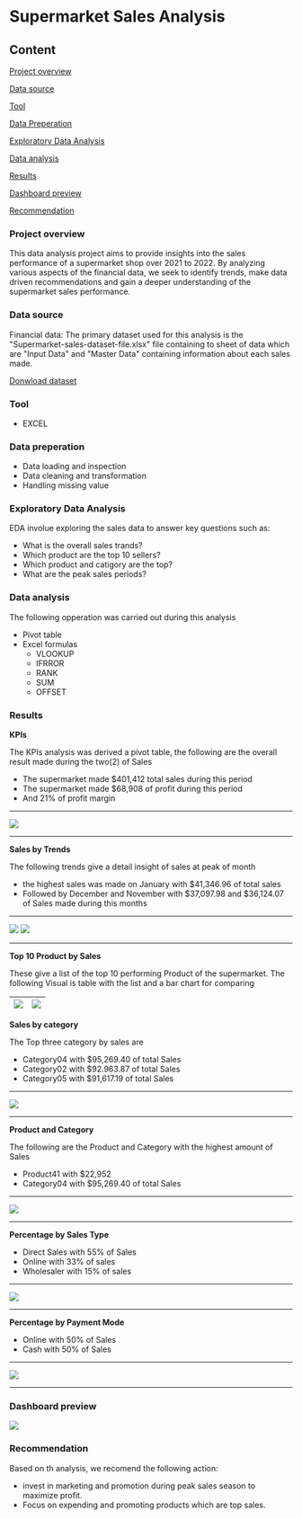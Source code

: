 # Supermarket Sales Analysis

## Content
[Project overview](#project-overview)

[Data source](#data-source)

[Tool](#tool)

[Data Preperation](#data-preperation)

[Exploratory Data Analysis](#exploratory-data-analysis)

[Data analysis](#data-analysis)

[Results](#results)

[Dashboard preview](#dashboard-preview)

[Recommendation](#recommendation)

### Project overview

This data analysis project aims to provide insights into the sales performance of a supermarket shop over 2021 to 2022. By analyzing various aspects of the financial data, we seek to identify trends, make data driven recommendations and gain a deeper understanding of the supermarket sales performance.



### Data source

Financial data: The primary dataset used for this analysis is the "Supermarket-sales-dataset-file.xlsx" file containing to sheet of data which are "Input Data" and "Master Data" containing information about each sales made.

[Donwload dataset](https://github.com/Tarzus-analyst/Data-analysis-projects/blob/main/Supermarket-sales-dataset-file.xlsx)

### Tool

- EXCEL

### Data preperation

- Data loading and inspection
- Data cleaning and transformation
- Handling missing value

### Exploratory Data Analysis

EDA involue exploring the sales data to answer key questions such as:
  - What is the overall sales trands?
  - Which product are the top 10 sellers?
  - Which product and catigory are the top?
  - What are the peak sales periods?


### Data analysis

The following opperation was carried out during this analysis
- Pivot table
- Excel formulas
    - VLOOKUP
    - IFRROR
    - RANK
    - SUM
    - OFFSET

### Results

**KPIs**

The KPIs analysis was derived a pivot table, the following are the overall result made during the two(2) of Sales
  - The supermarket made $401,412 total sales during this period
  - The supermarket made $68,908 of profit during this period
  - And 21% of profit margin
---

![](KPY.png)

---

**Sales by Trends**

The following trends give a detail insight of sales at peak of month
  - the highest sales was made on January with $41,346.96 of total sales
  - Followed by December and November with $37,097.98 and $36,124.07 of Sales made during this months
---
![](Sales-by-month-table.png)
![](Sales-by-month.png)

---

**Top 10 Product by Sales**

These give a list of the top 10 performing Product of the supermarket. The following Visual is table with the list and a bar chart for comparing 

 
![](Top-10-product-table.png) | ![](Top-10-product.png)
|------------------------------|------------------------------------|

**Sales by category**

The Top three category by sales are
  - Category04 with $95,269.40 of total Sales
  - Category02 with $92.963.87 of total Sales
  - Category05 with $91,617.19 of total Sales
---
![](sales-by-category.png)

---

**Product and Category**

The following are the Product and Category with the highest amount of Sales
  - Product41 with $22,952
  - Category04 with $95,269.40 of total Sales

---
![](Top-product-and-category.png)

---

**Percentage by Sales Type**

  - Direct Sales with 55% of Sales
  - Online with 33% of sales 
  - Wholesaler with 15% of sales
    
---
![](percentage-by-sales-type.png)

---

**Percentage by Payment Mode**
  - Online with 50% of Sales
  - Cash with 50% of Sales
---
![](percetage-by-payment-method.png)

---
### Dashboard preview

 ![](Supermarket-dashboard-preview.png)

### Recommendation

Based on th analysis, we recomend the following action:
- invest in marketing and promotion during peak sales season to maximize profit.
- Focus on expending and promoting products which are top sales.

















    
 





  






  
